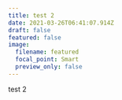 ```yaml
---
title: test 2
date: 2021-03-26T06:41:07.914Z
draft: false
featured: false
image:
  filename: featured
  focal_point: Smart
  preview_only: false
---
```

test 2